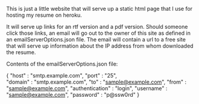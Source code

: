 This is just a little website that will serve up a static html page that I use for hosting my resume on heroku.

It will serve up links for an rtf version and a pdf version. Should someone click those links, an email will go out to the owner of this site as defined in an emailServerOptions.json file. The email will contain a url to a free site that will serve up information about the IP address from whom downloaded the resume.

Contents of the emailServerOptions.json file:

{
	"host" : "smtp.example.com",
    "port" : "25",             
    "domain" : "smtp.example.com",
    "to" : "sample@example.com",
    "from" : "sample@example.com",
    "authentication" : "login",
    "username" : "sample@example.com",
    "password" : "p@ssw0rd"
}
